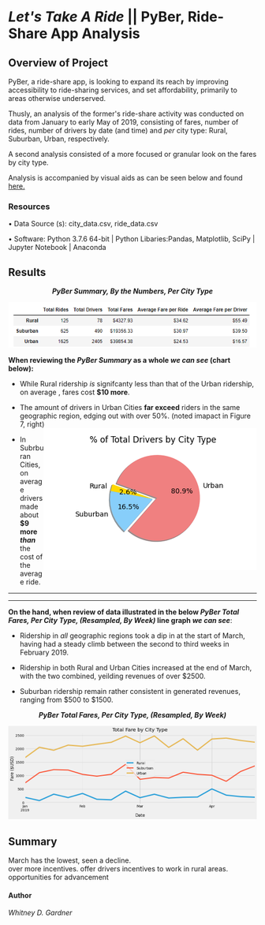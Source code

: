 # _Let's Take A Ride_ || PyBer, Ride-Share App  Analysis


## Overview of Project

PyBer, a ride-share app, is looking to expand its reach by improving accessibility to ride-sharing services, and set affordability, primarily to areas otherwise underserved.

Thusly, an analysis of the former's ride-share activity was conducted on data from January to early May of 2019, consisting of fares, number of rides, number of drivers by date (and time) and _per_ city type: Rural, Suburban, Urban, respectively. 

A second analysis consisted of a more focused or granular look on the fares by city type. 

Analysis is accompanied by visual aids as can be seen below and found [here.](https://github.com/SoWhitIs/pyber-analysis/tree/main/analysis)



### Resources
• Data Source (s): city_data.csv, ride_data.csv

• Software: Python 3.7.6 64-bit | Python Libaries:Pandas,  Matplotlib, SciPy | Jupyter Notebook | Anaconda

## Results

<p align="center">
  <i><b> PyBer Summary, By the Numbers, Per City Type  </b></i> 
 </p>
<p align="center">
  <img src="additionalresources/pyber_summary.png" />
</p>

**When reviewing the _PyBer Summary_ as a whole _we can see_ (chart below):**


* While Rural ridership _is_ signifcanty less than that of the Urban ridership, on average , fares cost **$10 more**. 

* The amount of drivers in Urban Cities **far exceed** riders in the same geographic region, edging out with over 50%. (noted imapact in Figure 7, right)  <img align="right" src="analysis/Fig7.png">


* In Subrburan Cities, on average drivers made about **$9 more _than_** the cost of the average ride. 

***
***
 **On the  hand, when review of data illustrated in the below _PyBer  Total Fares, Per City Type, (Resampled, By Week)_ line graph _we can see_**:

* Ridership in _all_ geographic regions took a dip in at the start of March, having had a steady climb between the second to third weeks
in  February 2019. 

* Ridership in both Rural and Urban Cities increased at the end of March, with the two combined, yeilding revenues of over $2500.

* Suburban ridership remain rather consistent  in generated revenues, ranging from  $500 to $1500. 

<p align="center">
  <i><b> PyBer  Total Fares, Per City Type, (Resampled, By Week) </b></i> 
 </p>
<p align="center">
  <img src="analysis/PyBer_fare_summary.png" />
</p>



## Summary 
March has the lowest, seen a decline.  
over more incentives.
offer drivers incentives to work in rural areas. opportunities for advancement

#### Author
_Whitney D. Gardner_

